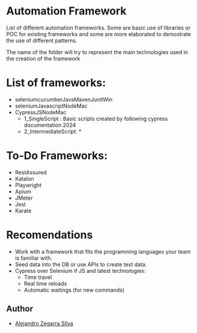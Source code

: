 <h1>Automation Framework</h1>

List of different automation frameworks. Some are basic use of libraries or POC for existing frameworks and some are more elaborated to demostrate the use of different patterns.

The name of the folder will try to represent the main technologies used in the creation of the framework

# List of frameworks:
* seleniumcucumberJavaMavenJunitWin
* seleniumJavascriptNodeMac
* CypressJSNodeMac
    * 1_SingleScript : Basic scripts created by following cypress documentation 2024
    * 2_IntermediateScript: 
        * 

# To-Do Frameworks:
* RestAssured
* Katalon
* Playwright
* Apium
* JMeter
* Jest
* Karate

# Recomendations
* Work with a framework that fits the programming languages your team is familiar with.
* Seed data into the DB or use APIs to create test data.
* Cypress over Selenium if JS and latest technologies:
    * Time travel
    * Real time reloads
    * Automatic waitings (for new commands)

## Author
- [Alejandro Zegarra Silva](https://www.linkedin.com/in/alejandromzs/)